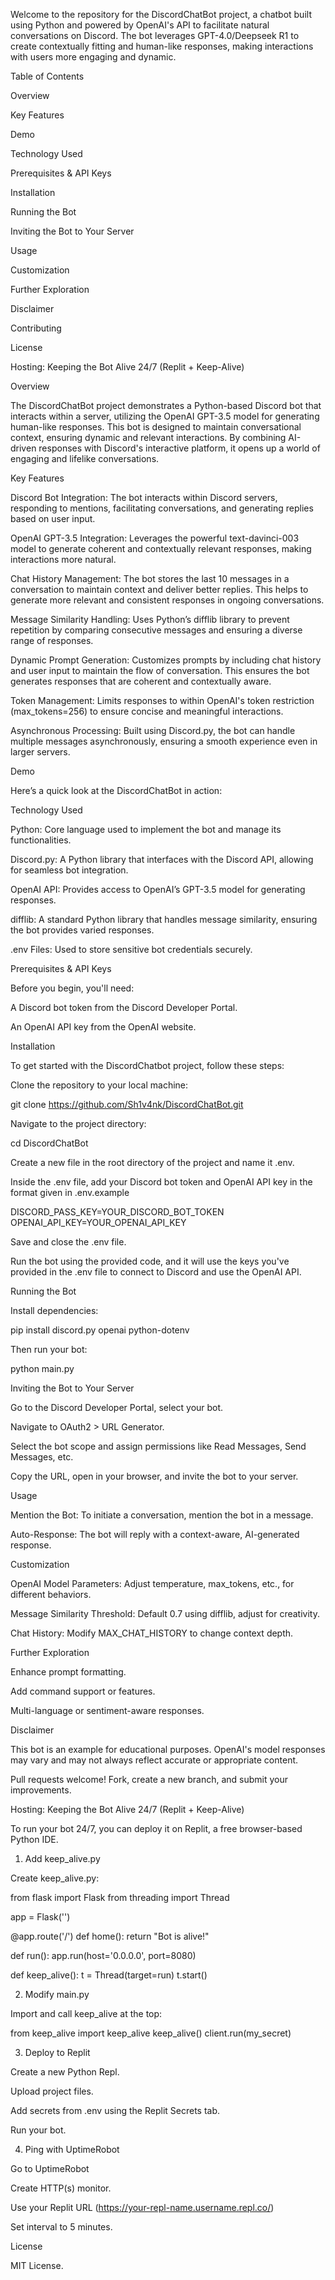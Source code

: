Welcome to the repository for the DiscordChatBot project, a chatbot built using Python and powered by OpenAI's API to facilitate natural conversations on Discord. The bot leverages GPT-4.0/Deepseek R1 to create contextually fitting and human-like responses, making interactions with users more engaging and dynamic.

Table of Contents

Overview

Key Features

Demo

Technology Used

Prerequisites & API Keys

Installation

Running the Bot

Inviting the Bot to Your Server

Usage

Customization

Further Exploration

Disclaimer

Contributing

License

Hosting: Keeping the Bot Alive 24/7 (Replit + Keep-Alive)

Overview

The DiscordChatBot project demonstrates a Python-based Discord bot that interacts within a server, utilizing the OpenAI GPT-3.5 model for generating human-like responses. This bot is designed to maintain conversational context, ensuring dynamic and relevant interactions. By combining AI-driven responses with Discord's interactive platform, it opens up a world of engaging and lifelike conversations.

Key Features

Discord Bot Integration: The bot interacts within Discord servers, responding to mentions, facilitating conversations, and generating replies based on user input.

OpenAI GPT-3.5 Integration: Leverages the powerful text-davinci-003 model to generate coherent and contextually relevant responses, making interactions more natural.

Chat History Management: The bot stores the last 10 messages in a conversation to maintain context and deliver better replies. This helps to generate more relevant and consistent responses in ongoing conversations.

Message Similarity Handling: Uses Python’s difflib library to prevent repetition by comparing consecutive messages and ensuring a diverse range of responses.

Dynamic Prompt Generation: Customizes prompts by including chat history and user input to maintain the flow of conversation. This ensures the bot generates responses that are coherent and contextually aware.

Token Management: Limits responses to within OpenAI's token restriction (max_tokens=256) to ensure concise and meaningful interactions.

Asynchronous Processing: Built using Discord.py, the bot can handle multiple messages asynchronously, ensuring a smooth experience even in larger servers.

Demo

Here’s a quick look at the DiscordChatBot in action:

Technology Used

Python: Core language used to implement the bot and manage its functionalities.

Discord.py: A Python library that interfaces with the Discord API, allowing for seamless bot integration.

OpenAI API: Provides access to OpenAI’s GPT-3.5 model for generating responses.

difflib: A standard Python library that handles message similarity, ensuring the bot provides varied responses.

.env Files: Used to store sensitive bot credentials securely.

Prerequisites & API Keys

Before you begin, you'll need:

A Discord bot token from the Discord Developer Portal.

An OpenAI API key from the OpenAI website.

Installation

To get started with the DiscordChatbot project, follow these steps:

Clone the repository to your local machine:

git clone https://github.com/Sh1v4nk/DiscordChatBot.git

Navigate to the project directory:

cd DiscordChatBot

Create a new file in the root directory of the project and name it .env.

Inside the .env file, add your Discord bot token and OpenAI API key in the format given in .env.example

DISCORD_PASS_KEY=YOUR_DISCORD_BOT_TOKEN
OPENAI_API_KEY=YOUR_OPENAI_API_KEY

Save and close the .env file.

Run the bot using the provided code, and it will use the keys you've provided in the .env file to connect to Discord and use the OpenAI API.

Running the Bot

Install dependencies:

pip install discord.py openai python-dotenv

Then run your bot:

python main.py

Inviting the Bot to Your Server

Go to the Discord Developer Portal, select your bot.

Navigate to OAuth2 > URL Generator.

Select the bot scope and assign permissions like Read Messages, Send Messages, etc.

Copy the URL, open in your browser, and invite the bot to your server.

Usage

Mention the Bot: To initiate a conversation, mention the bot in a message.

Auto-Response: The bot will reply with a context-aware, AI-generated response.

Customization

OpenAI Model Parameters: Adjust temperature, max_tokens, etc., for different behaviors.

Message Similarity Threshold: Default 0.7 using difflib, adjust for creativity.

Chat History: Modify MAX_CHAT_HISTORY to change context depth.

Further Exploration

Enhance prompt formatting.

Add command support or features.

Multi-language or sentiment-aware responses.

Disclaimer

This bot is an example for educational purposes. OpenAI's model responses may vary and may not always reflect accurate or appropriate content.


Pull requests welcome! Fork, create a new branch, and submit your improvements.

Hosting: Keeping the Bot Alive 24/7 (Replit + Keep-Alive)

To run your bot 24/7, you can deploy it on Replit, a free browser-based Python IDE.

1. Add keep_alive.py

Create keep_alive.py:

from flask import Flask
from threading import Thread

app = Flask('')

@app.route('/')
def home():
    return "Bot is alive!"

def run():
    app.run(host='0.0.0.0', port=8080)

def keep_alive():
    t = Thread(target=run)
    t.start()

2. Modify main.py

Import and call keep_alive at the top:

from keep_alive import keep_alive
keep_alive()
client.run(my_secret)

3. Deploy to Replit

Create a new Python Repl.

Upload project files.

Add secrets from .env using the Replit Secrets tab.

Run your bot.

4. Ping with UptimeRobot

Go to UptimeRobot

Create HTTP(s) monitor.

Use your Replit URL (https://your-repl-name.username.repl.co/)

Set interval to 5 minutes.

License

MIT License.





